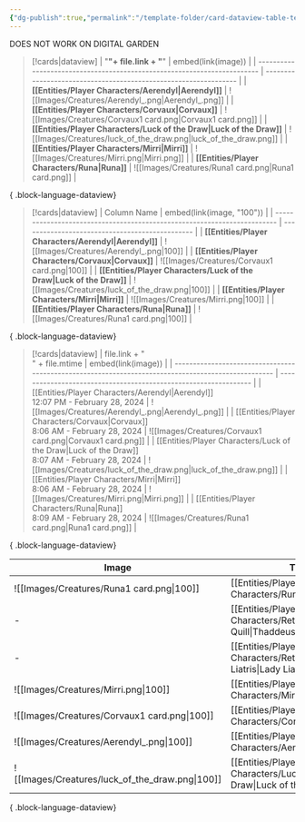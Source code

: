 ```yaml
---
{"dg-publish":true,"permalink":"/template-folder/card-dataview-table-template/"}
---
```


DOES NOT WORK ON DIGITAL GARDEN
> [!cards|dataview]
>  | "**"+ file.link + "**"                                                   | embed(link(image))                                               |
> | ------------------------------------------------------------------------ | ---------------------------------------------------------------- |
> | **[[Entities/Player Characters/Aerendyl\|Aerendyl]]**                 | ![[Images/Creatures/Aerendyl_.png\|Aerendyl_.png]]               |
> | **[[Entities/Player Characters/Corvaux\|Corvaux]]**                   | ![[Images/Creatures/Corvaux1 card.png\|Corvaux1 card.png]]       |
> | **[[Entities/Player Characters/Luck of the Draw\|Luck of the Draw]]** | ![[Images/Creatures/luck_of_the_draw.png\|luck_of_the_draw.png]] |
> | **[[Entities/Player Characters/Mirri\|Mirri]]**                       | ![[Images/Creatures/Mirri.png\|Mirri.png]]                       |
> | **[[Entities/Player Characters/Runa\|Runa]]**                         | ![[Images/Creatures/Runa1 card.png\|Runa1 card.png]]             |
> 
{ .block-language-dataview} 

> [!cards|dataview] 
>  | Column Name                                                              | embed(link(image, "100"))                       |
> | ------------------------------------------------------------------------ | ----------------------------------------------- |
> | **[[Entities/Player Characters/Aerendyl\|Aerendyl]]**                 | ![[Images/Creatures/Aerendyl_.png\|100]]        |
> | **[[Entities/Player Characters/Corvaux\|Corvaux]]**                   | ![[Images/Creatures/Corvaux1 card.png\|100]]    |
> | **[[Entities/Player Characters/Luck of the Draw\|Luck of the Draw]]** | ![[Images/Creatures/luck_of_the_draw.png\|100]] |
> | **[[Entities/Player Characters/Mirri\|Mirri]]**                       | ![[Images/Creatures/Mirri.png\|100]]            |
> | **[[Entities/Player Characters/Runa\|Runa]]**                         | ![[Images/Creatures/Runa1 card.png\|100]]       |
> 
{ .block-language-dataview} 

> [!cards|dataview] 
>  | file.link + "<br>" + file.mtime                                                                     | embed(link(image))                                               |
> | --------------------------------------------------------------------------------------------------- | ---------------------------------------------------------------- |
> | [[Entities/Player Characters/Aerendyl\|Aerendyl]]<br>12:07 PM - February 28, 2024                | ![[Images/Creatures/Aerendyl_.png\|Aerendyl_.png]]               |
> | [[Entities/Player Characters/Corvaux\|Corvaux]]<br>8:06 AM - February 28, 2024                   | ![[Images/Creatures/Corvaux1 card.png\|Corvaux1 card.png]]       |
> | [[Entities/Player Characters/Luck of the Draw\|Luck of the Draw]]<br>8:07 AM - February 28, 2024 | ![[Images/Creatures/luck_of_the_draw.png\|luck_of_the_draw.png]] |
> | [[Entities/Player Characters/Mirri\|Mirri]]<br>8:06 AM - February 28, 2024                       | ![[Images/Creatures/Mirri.png\|Mirri.png]]                       |
> | [[Entities/Player Characters/Runa\|Runa]]<br>8:09 AM - February 28, 2024                         | ![[Images/Creatures/Runa1 card.png\|Runa1 card.png]]             |
> 
{ .block-language-dataview}

| Image                                           | Title                                                                    |
| ----------------------------------------------- | ------------------------------------------------------------------------ |
| ![[Images/Creatures/Runa1 card.png\|100]]       | [[Entities/Player Characters/Runa\|Runa]]                             |
| \-                                              | [[Entities/Player Characters/Retired/Thaddeus Quill\|Thaddeus Quill]] |
| \-                                              | [[Entities/Player Characters/Retired/Lady Liatris\|Lady Liatris]]     |
| ![[Images/Creatures/Mirri.png\|100]]            | [[Entities/Player Characters/Mirri\|Mirri]]                           |
| ![[Images/Creatures/Corvaux1 card.png\|100]]    | [[Entities/Player Characters/Corvaux\|Corvaux]]                       |
| ![[Images/Creatures/Aerendyl_.png\|100]]        | [[Entities/Player Characters/Aerendyl\|Aerendyl]]                     |
| ![[Images/Creatures/luck_of_the_draw.png\|100]] | [[Entities/Player Characters/Luck of the Draw\|Luck of the Draw]]     |

{ .block-language-dataview}